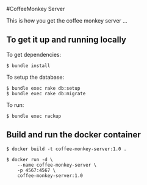 #CoffeeMonkey Server

This is how you get the coffee monkey server ...


## To get it up and running locally

To get dependencies:

    $ bundle install
    
To setup the database:

    $ bundle exec rake db:setup
    $ bundle exec rake db:migrate

To run:

    $ bundle exec rackup 
    

## Build and run the docker container

    $ docker build -t coffee-monkey-server:1.0 .
    
    $ docker run -d \
        --name coffee-monkey-server \
        -p 4567:4567 \
        coffee-monkey-server:1.0
    
